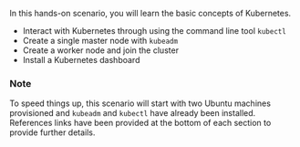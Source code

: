 In this hands-on scenario, you will learn the basic concepts of Kubernetes.

- Interact with Kubernetes through using the command line tool `kubectl`
- Create a single master node with `kubeadm`
- Create a worker node and join the cluster
- Install a Kubernetes dashboard

### Note

To speed things up, this scenario will start with two Ubuntu machines provisioned and `kubeadm` and `kubectl` have already been installed. References links have been provided at the bottom of each section to provide further details.